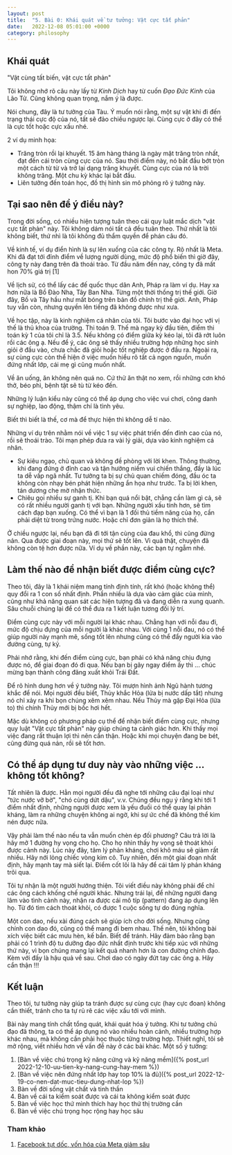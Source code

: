 ```yaml
---
layout: post
title:  "5. Bài 0: Khái quát về tư tưởng: Vật cực tất phản" 
date:   2022-12-08 05:01:00 +0000
category: philosophy
---
```

## Khái quát
"Vật cùng tất biến, vật cực tất phản" 

Tôi không nhớ rõ câu này lấy từ <em>Kinh Dịch</em> hay từ cuốn <em>Đạo Đức Kinh</em> của Lão Tử. Cũng không quan trọng, nắm ý là được.

Nói chung, đây là tư tưởng của Tàu. Ý muốn nói rằng, một sự vật khi đi đến trạng thái cực độ của nó, tất sẽ đảo chiều ngược lại. Cùng cực ở đây có thể là cực tốt hoặc cực xấu nhé. 

2 ví dụ minh họa:
- Trăng tròn rồi lại khuyết. 15 âm hàng tháng là ngày mặt trăng tròn nhất, đạt đến cái tròn cùng cực của nó. Sau thời điểm này, nó bắt đầu bớt tròn một cách từ từ và trở lại dạng trăng khuyết. Cùng cực của nó là trời không trăng. Một chu kỳ khác lại bắt đầu. 
- Liên tưởng đến toán học, đồ thị hình sin mô phỏng rõ ý tưởng này. 

## Tại sao nên để ý điều này?
Trong đời sống, có nhiều hiện tượng tuân theo cái quy luật mắc dịch "vật cực tất phản" này. Tôi không dám nói tất cả đều tuân theo. Thứ nhất là tôi không biết, thứ nhì là tôi không đủ thẩm quyền để phán câu đó. 

Về kinh tế, ví dụ điển hình là sự lên xuống của các công ty. Rõ nhất là Meta. Khi đã đạt tới đỉnh điểm về lượng người dùng, mức độ phổ biến thì giờ đây, công ty này đang trên đà thoái trào. Từ đầu năm đến nay, công ty đã mất hon 70% giá trị [1]

Về lịch sử, có thể lấy các đế quốc thục dân Anh, Pháp ra làm ví dụ. Hay xa hơn nữa là Bồ Đào Nha, Tây Ban Nha. Từng một thời thống trị thế giới. Giờ đây, Bồ và Tây hầu như mất bóng trên bản đồ chính trị thế giới. Anh, Pháp tuy vẫn còn, nhưng quyền lên tiếng đã không được như xưa. 

Về học tập, này là kinh nghiệm cá nhân của tôi. Tôi bước vào đại học với vị thế là thủ khoa của trường. Thi toán 9. Thế mà ngay kỳ đầu tiên, điểm thi toán kỳ 1 của tôi chỉ là 3.5. Nếu không có điểm giữa kỳ kéo lại, tôi đã rớt luôn rồi các ông ạ. Nếu để ý, các ông sẽ thấy nhiều trường hợp những học sinh giỏi ở đầu vào, chưa chắc đã giỏi hoặc tốt nghiệp được ở đầu ra. Ngoài ra, sự cùng cực còn thể hiện ở việc muốn hiểu rõ tất cả ngọn nguồn, muốn đứng nhất lớp, cái mẹ gì cũng muốn nhất. 

Về ăn uống, ăn không nên quá no. Cứ thử ăn thật no xem, rồi những cơn khó thở, béo phì, bệnh tật sẽ tù từ kéo đến. 

Những lý luận kiểu này cũng có thể áp dụng cho việc vui chơi, công danh sự nghiệp, lao động, thậm chí là tình yêu. 

Biết thì biết là thế, cơ mà để thực hiện thì không dễ tí nào. 

Những ví dụ trên nhằm nói về việc 1 sự việc phát triển đến đỉnh cao của nó, rồi sẽ thoái trào. Tôi mạn phép đưa ra vài lý giải, dựa vào kinh nghiệm cá nhân. 
- Sự kiêu ngạo, chủ quan và không đề phòng với lời khen. Thông thường, khi đang đứng ở đỉnh cao và tận hưởng niềm vui chiến thắng, đấy là lúc ta dễ vấp ngã nhất. Tư tưởng ta bị sự chủ quan chiếm đóng, đầu óc ta không còn nhạy bén phát hiện những ẩn họa như trước. Ta bị lời khen, tán dương che mờ nhận thức.
- Chiêu gọi nhiều sự ganh tị. Khi bạn quá nổi bật, chẳng cần làm gì cả, sẽ có rất nhiều người ganh tị với bạn. Những người xấu tính hơn, sẽ tìm cách đạp bạn xuống. Có thể vì bạn là 1 đối thủ tiềm năng của họ, cần phải diệt từ trong trứng nước. Hoặc chỉ đơn giản là họ thích thế. 

Ở chiều ngược lại, nếu bạn đã đi tới tận cùng của đau khổ, thì cũng đừng nản. Qua được giai đoạn này, mọi thứ sẽ tốt lên. Vì quả thật, chuyện đã không còn tệ hơn được nữa. Ví dụ về phần này, các bạn tự ngẫm nhé.

## Làm thế nào để nhận biết được điểm cùng cực?

Theo tôi, đây là 1 khái niệm mang tính định tính, rất khó (hoặc không thể) quy đổi ra 1 con số nhất định. Phần nhiều là dựa vào cảm giác của mình, cũng như khả năng quan sát các hiện tượng đã và đang diễn ra xung quanh. Sâu chuỗi chúng lại để có thể đưa ra 1 kết luận tương đối lý trí. 

Điểm cùng cực này với mỗi người lại khác nhau. Chẳng hạn với nỗi đau đi, mức độ chịu đựng của mỗi người là khác nhau. Với cùng 1 nỗi đau, nó có thể giúp người này mạnh mẽ, sống tốt lên nhưng cũng có thể đẩy người kia vào đường cùng, tự kỷ. 

Phải nhớ rằng, khi đến điểm cùng cực, bạn phải có khả năng chịu đựng được nó, để giai đoạn đó đi qua. Nếu bạn bị gãy ngay điểm ấy thì ... chúc mừng bạn thành công đăng xuất khỏi Trái Đất. 

Để rõ hình dung hơn về ý tưởng này. Tôi mượn hình ảnh Ngũ hành tương khắc để nói. Mọi người đều biết, Thủy khắc Hỏa (lửa bị nước dấp tắt) nhưng nó chỉ xảy ra khi bọn chúng xêm xêm nhau. Nếu Thủy mà gặp Đại Hỏa (lửa to) thì chính Thủy mới bị bốc hơi hết. 

Mặc dù không có phương pháp cụ thể để nhận biết điểm cùng cực, nhưng quy luật "Vật cực tất phản" này giúp chúng ta cảnh giác hơn. Khi thấy mọi việc đang rất thuận lợi thì nên cẩn thận. Hoặc khi mọi chuyện đang be bét, cũng đừng quá nản, rồi sẽ tốt hơn. 

## Có thể áp dụng tư duy này vào những việc ... không tốt không? 

Tất nhiên là được. Hẳn mọi người đều đã nghe tới những câu đại loại như "tức nước vỡ bờ", "chó cùng dứt dậu", v.v. Chúng đều ngụ ý rằng khi tới 1 điểm nhất định, những người được xem là yếu đuối có thể quay lại phản kháng, làm ra những chuyện không ai ngờ, khi sự ức chế đã không thể kìm nén được nữa. 

Vậy phải làm thế nào nếu ta vẫn muốn chèn ép đối phương? Câu trả lời là hãy mở 1 đường hy vọng cho họ. Cho họ nhìn thấy hy vọng sẽ thoát khỏi được cảnh này. Lúc này đây, tâm lý phản kháng, chơi khô máu sẽ giảm rất nhiều. Hãy nới lỏng chiếc vòng kim cô. Tuy nhiên, đến một giai đoạn nhất định, hãy mạnh tay mà siết lại. Điểm cốt lõi là hãy để cái tâm lý phản kháng trôi qua. 

Tôi tự nhận là một người hướng thiện. Tôi viết điều này không phải để chỉ các ông cách khống chế người khác. Nhưng trái lại, để những người đang lâm vào tình cảnh này, nhận ra được cái mô típ (pattern) đang áp dụng lên họ. Từ đó tìm cách thoát khỏi, có được 1 cuộc sống tự do đúng nghĩa. 

Một con dao, nếu xài đúng cách sẽ giúp ích cho đời sống. Nhưng cũng chính con dao đó, cũng có thể mang đi bem nhau. Thế nên, tôi không bài xích việc biết các mưu hèn, kế bẩn. Biết để tránh. Hãy đảm bảo rằng bạn phải có 1 trình độ tu dưỡng đạo đức nhất định trước khi tiếp xúc với những thứ này, vì bọn chúng mang lại kết quả nhanh hơn là con đường chính đạo. Kèm với đấy là hậu quả về sau. Chơi dao có ngày đứt tay các ông ạ. Hãy cẩn thận !!!

## Kết luận

Theo tôi, tư tưởng này giúp ta tránh được sự cùng cực (hay cực đoan) không cần thiết, tránh cho ta tự rủ rê các việc xấu tới với mình.

Bài này mang tính chất tổng quát, khái quát hóa ý tưởng. Khi tư tưởng chủ đạo đã thông, ta có thể áp dụng nó vào nhiều hoàn cảnh, nhiều trường hợp khác nhau, mà không cần phải học thuộc từng trường hợp. Thiết nghĩ, tôi sẽ mở rộng, viết nhiều hơn về vấn đề này ở các bài khác. Một số ý tưởng: 
1. [Bàn về việc chú trọng kỹ năng cứng và kỹ năng mềm]({% post_url 2022-12-10-uu-tien-ky-nang-cung-hay-mem %})
2. [Bàn về việc nên đứng nhất lớp hay top 10% là đủ]({% post_url 2022-12-19-co-nen-dat-muc-tieu-dung-nhat-lop %})
3. Bàn về đời sống vật chất và tinh thần 
4. Bàn về cái ta kiểm soát được và cái ta không kiểm soát được
5. Bàn về việc học thứ mình thích hay học thứ thị trường cần
6. Bàn về việc chú trọng học rộng hay học sâu



### Tham khảo
1. [Facebook tụt dốc, vốn hóa của Meta giảm sâu](https://laodong.vn/cong-nghe/facebook-tut-doc-von-hoa-cua-meta-giam-sau-1110541.ldo)